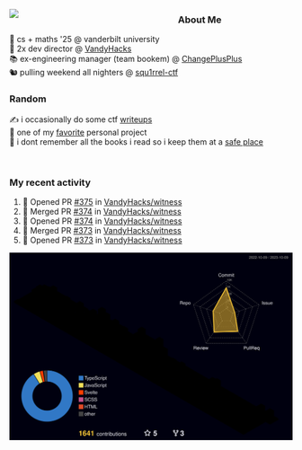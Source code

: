 <!-- 
Hey what are you doing here? 
I admire your curiosity tho
Shoot me an email (zinean00 at gmail dot com)
Let's connect! 
-->

<p float="left">
  <img src='https://imgur.com/nGM66Ev.png' width='300' align="left">
  <p>
    
  <h3>About Me</h3>
  🏫 cs + maths '25 @ vanderbilt university <br>
  🌊 2x dev director @ <a href="https://github.com/vandyhacks">VandyHacks</a> <br>
  📚 ex-engineering manager (team bookem) @ <a href="https://github.com/changeplusplusvandy">ChangePlusPlus<a> <br>
  🐿 pulling weekend all nighters @ <a href="https://github.com/squ1rrel-ctf">squ1rrel-ctf</a> <br>
  
  <h3>Random</h3>
  ✍️ i occasionally do some ctf <a href="https://squ1rrel.dev/author/zineanteoh">writeups</a> <br>
  📱 one of my <a href="https://github.com/zineanteoh/vinkybox-app">favorite</a> personal project<br>
  📖 i dont remember all the books i read so i keep them at a <a href="https://www.goodreads.com/user/show/80901669-zi">safe place</a>
  </p>
  
</p>

<br>
<!-- <i>generated by <a href="https://labs.openai.com/s/0hW1r6PFYo3Zh0a7UoxK2AMp" target="_blank">dall-e 2</a></i> -->

<h3>My recent activity</h3>

<!--START_SECTION:activity-->
1. 💪 Opened PR [#375](https://github.com/VandyHacks/witness/pull/375) in [VandyHacks/witness](https://github.com/VandyHacks/witness)
2. 🎉 Merged PR [#374](https://github.com/VandyHacks/witness/pull/374) in [VandyHacks/witness](https://github.com/VandyHacks/witness)
3. 💪 Opened PR [#374](https://github.com/VandyHacks/witness/pull/374) in [VandyHacks/witness](https://github.com/VandyHacks/witness)
4. 🎉 Merged PR [#373](https://github.com/VandyHacks/witness/pull/373) in [VandyHacks/witness](https://github.com/VandyHacks/witness)
5. 💪 Opened PR [#373](https://github.com/VandyHacks/witness/pull/373) in [VandyHacks/witness](https://github.com/VandyHacks/witness)
<!--END_SECTION:activity-->

![](./profile-3d-contrib/profile-night-rainbow.svg)
